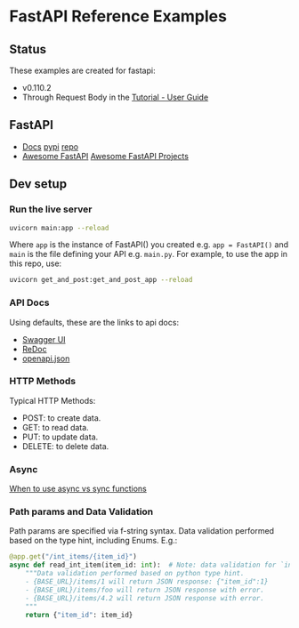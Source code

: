 # FastAPI Reference Examples

## Status

These examples are created for fastapi:

- v0.110.2
- Through Request Body in the [Tutorial - User Guide](https://fastapi.tiangolo.com/tutorial/body/)

## FastAPI

- [Docs](https://fastapi.tiangolo.com/) [pypi](https://pypi.org/project/fastapi/) [repo](https://github.com/tiangolo/fastapi)
- [Awesome FastAPI](https://github.com/mjhea0/awesome-fastapi) [Awesome FastAPI Projects](https://github.com/Kludex/awesome-fastapi-projects)

## Dev setup

### Run the live server

```bash
uvicorn main:app --reload
```

Where `app` is the instance of FastAPI() you created e.g. `app = FastAPI()` and `main` is the file defining your API e.g. `main.py`. For example, to use the app in this repo, use:

```bash
uvicorn get_and_post:get_and_post_app --reload
```

### API Docs

Using defaults, these are the links to api docs:

- [Swagger UI](http://127.0.0.1:8000/docs)
- [ReDoc](http://127.0.0.1:8000/redoc)
- [openapi.json](http://127.0.0.1:8000/openapi.json)

### HTTP Methods

Typical HTTP Methods:

- POST: to create data.
- GET: to read data.
- PUT: to update data.
- DELETE: to delete data.

### Async

[When to use async vs sync functions](https://fastapi.tiangolo.com/async/#in-a-hurry)

### Path params and Data Validation

Path params are specified via f-string syntax. Data validation performed based on the
type hint, including Enums. E.g.:

```python
@app.get("/int_items/{item_id}")
async def read_int_item(item_id: int):  # Note: data validation for `int`
    """Data validation performed based on python type hint.
    - {BASE_URL}/items/1 will return JSON response: {"item_id":1}
    - {BASE_URL}/items/foo will return JSON response with error.
    - {BASE_URL}/items/4.2 will return JSON response with error.
    """
    return {"item_id": item_id}
```
